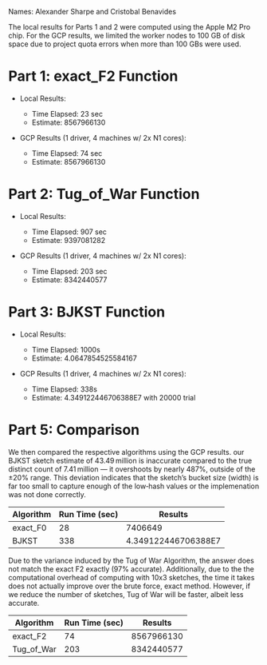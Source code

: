 Names: Alexander Sharpe and Cristobal Benavides 

The local results for Parts 1 and 2 were computed using the Apple M2 Pro chip. For the GCP results, we limited the worker nodes to 100 GB of disk space due to project quota errors when more than 100 GBs were used.

# Part 1: exact_F2 Function

- Local Results:
  - Time Elapsed: 23 sec
  - Estimate: 8567966130
    
- GCP Results (1 driver, 4 machines w/ 2x N1 cores):
  - Time Elapsed: 74 sec
  - Estimate: 8567966130

# Part 2: Tug_of_War Function

- Local Results:
  - Time Elapsed: 907 sec 
  - Estimate: 9397081282
    
- GCP Results (1 driver, 4 machines w/ 2x N1 cores):
  - Time Elapsed: 203 sec 
  - Estimate: 8342440577

# Part 3: BJKST Function

- Local Results:
  - Time Elapsed: 1000s
  - Estimate: 4.0647854525584167
    
- GCP Results (1 driver, 4 machines w/ 2x N1 cores):
  - Time Elapsed: 338s
  - Estimate: 4.349122446706388E7 with 20000 trial

# Part 5: Comparison

We then compared the respective algorithms using the GCP results. our BJKST sketch estimate of 43.49 million is inaccurate compared to the true distinct count of 7.41 million — it overshoots by nearly 487%, outside of the ±20%  range. This deviation indicates that the sketch’s bucket size (width) is far too small to capture enough of the low‑hash values or the implemenation was not done correctly.

| Algorithm  | Run Time (sec) | Results |
| --- | --- | --- |
| exact_F0   |    28   |  7406649| 
| BJKST      |   338  |  4.349122446706388E7   |

Due to the variance induced by the Tug of War Algorithm, the answer does not match the exact F2 exactly (97% accurate). Additionally, due to the the computational overhead of computing with 10x3 sketches, the time it takes does not actually improve over the brute force, exact method. However, if we reduce the number of sketches, Tug of War will be faster, albeit less accurate.

| Algorithm  | Run Time (sec) | Results |
| --- | --- | --- |
| exact_F2   |   74       |   8567966130   | 
| Tug_of_War |  203     | 8342440577  |

